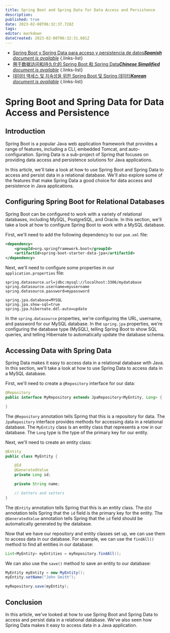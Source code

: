 ```yaml
---
title: Spring Boot and Spring Data for Data Access and Persistence
description: 
published: true
date: 2023-02-08T06:32:37.728Z
tags: 
editor: markdown
dateCreated: 2023-02-08T06:32:31.681Z
---
```


- [Spring Boot y Spring Data para acceso y persistencia de datos***Spanish** document is available*](/es/Knowledge-base/Spring-Boot/spring-boot-and-spring-data-for-data-access-and-persistence)
{.links-list}
- [用于数据访问和持久化的 Spring Boot 和 Spring Data***Chinese Simplified** document is available*](/zh/Knowledge-base/Spring-Boot/spring-boot-and-spring-data-for-data-access-and-persistence)
{.links-list}
- [데이터 액세스 및 지속성을 위한 Spring Boot 및 Spring 데이터***Korean** document is available*](/ko/Knowledge-base/Spring-Boot/spring-boot-and-spring-data-for-data-access-and-persistence)
{.links-list}


# Spring Boot and Spring Data for Data Access and Persistence

## Introduction

Spring Boot is a popular Java web application framework that provides a range of features, including a CLI, embedded Tomcat, and auto-configuration. Spring Data is a sub-project of Spring that focuses on providing data access and persistence solutions for Java applications.

In this article, we'll take a look at how to use Spring Boot and Spring Data to access and persist data in a relational database. We'll also explore some of the features that make Spring Data a good choice for data access and persistence in Java applications.

## Configuring Spring Boot for Relational Databases

Spring Boot can be configured to work with a variety of relational databases, including MySQL, PostgreSQL, and Oracle. In this section, we'll take a look at how to configure Spring Boot to work with a MySQL database.

First, we'll need to add the following dependency to our `pom.xml` file:

```xml
<dependency>
    <groupId>org.springframework.boot</groupId>
    <artifactId>spring-boot-starter-data-jpa</artifactId>
</dependency>
```

Next, we'll need to configure some properties in our `application.properties` file:

```properties
spring.datasource.url=jdbc:mysql://localhost:3306/mydatabase
spring.datasource.username=myusername
spring.datasource.password=mypassword

spring.jpa.database=MYSQL
spring.jpa.show-sql=true
spring.jpa.hibernate.ddl-auto=update
```

In the `spring.datasource` properties, we're configuring the URL, username, and password for our MySQL database. In the `spring.jpa` properties, we're configuring the database type (MySQL), telling Spring Boot to show SQL queries, and telling Hibernate to automatically update the database schema.

## Accessing Data with Spring Data

Spring Data makes it easy to access data in a relational database with Java. In this section, we'll take a look at how to use Spring Data to access data in a MySQL database.

First, we'll need to create a `@Repository` interface for our data:

```java
@Repository
public interface MyRepository extends JpaRepository<MyEntity, Long> {

}
```

The `@Repository` annotation tells Spring that this is a repository for data. The `JpaRepository` interface provides methods for accessing data in a relational database. The `MyEntity` class is an entity class that represents a row in our database. The `Long` type is the type of the primary key for our entity.

Next, we'll need to create an entity class:

```java
@Entity
public class MyEntity {

    @Id
    @GeneratedValue
    private Long id;

    private String name;

    // Getters and setters
}
```

The `@Entity` annotation tells Spring that this is an entity class. The `@Id` annotation tells Spring that the `id` field is the primary key for the entity. The `@GeneratedValue` annotation tells Spring that the `id` field should be automatically generated by the database.

Now that we have our repository and entity classes set up, we can use them to access data in our database. For example, we can use the `findAll()` method to find all entities in our database:

```java
List<MyEntity> myEntities = myRepository.findAll();
```

We can also use the `save()` method to save an entity to our database:

```java
MyEntity myEntity = new MyEntity();
myEntity.setName("John Smith");

myRepository.save(myEntity);
```

## Conclusion

In this article, we've looked at how to use Spring Boot and Spring Data to access and persist data in a relational database. We've also seen how Spring Data makes it easy to access data in a Java application.
